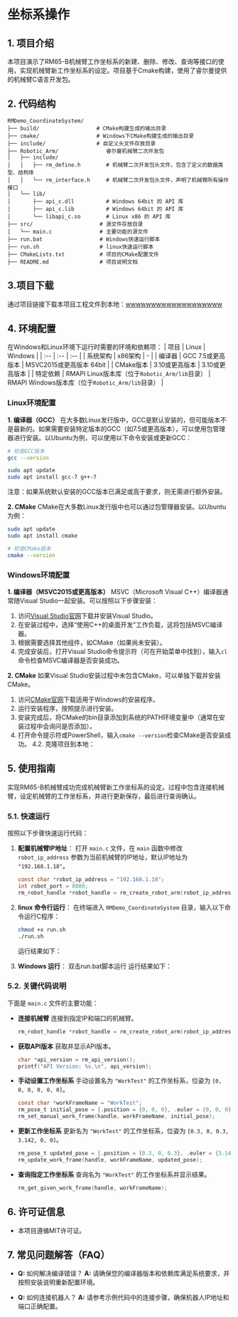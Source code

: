 # 坐标系操作

## **1. 项目介绍**

本项目演示了RM65-B机械臂工作坐标系的新建、删除、修改、查询等接口的使用，实现机械臂新工作坐标系的设定。项目基于Cmake构建，使用了睿尔曼提供的机械臂C语言开发包。

## **2. 代码结构**

```
RMDemo_CoordinateSystem/
├── build/                  # CMake构建生成的输出目录
├── cmake/                  # Windows下CMake构建生成的输出目录
├── include/                # 自定义头文件存放目录
├── Robotic_Arm/               睿尔曼机械臂二次开发包
│   ├── include/
│   │   ├── rm_define.h        # 机械臂二次开发包头文件，包含了定义的数据类型、结构体
│   │   └── rm_interface.h     # 机械臂二次开发包头文件，声明了机械臂所有操作接口
│   └── lib/
│       ├── api_c.dll          # Windows 64bit 的 API 库
│       ├── api_c.lib          # Windows 64bit 的 API 库
│       └── libapi_c.so        # Linux x86 的 API 库
├── src/                     # 源文件存放目录
│   └── main.c               # 主要功能的源文件
├── run.bat                  # Windows快速运行脚本
├── run.sh                   # linux快速运行脚本
├── CMakeLists.txt           # 项目的CMake配置文件
├── README.md                # 项目说明文档
```

## **3.项目下载**

通过项目链接下载本项目工程文件到本地：[wwwwwwwwwwwwwwwwwww]()

## 4. 环境配置

在Windows和Linux环境下运行时需要的环境和依赖项：
| 项目 | Linux | Windows |
| :-- | :-- | :-- |
| 系统架构 | x86架构 | - |
| 编译器 | GCC 7.5或更高版本 | MSVC2015或更高版本 64bit |
| CMake版本 | 3.10或更高版本 | 3.10或更高版本 |
| 特定依赖 | RMAPI Linux版本库（位于`Robotic_Arm/lib`目录） | RMAPI Windows版本库（位于`Robotic_Arm/lib`目录） |

### Linux环境配置

**1. 编译器（GCC）**
在大多数Linux发行版中，GCC是默认安装的，但可能版本不是最新的。如果需要安装特定版本的GCC（如7.5或更高版本），可以使用包管理器进行安装。以Ubuntu为例，可以使用以下命令安装或更新GCC：

```bash
# 检查GCC版本
gcc --version

sudo apt update
sudo apt install gcc-7 g++-7  
```

注意：如果系统默认安装的GCC版本已满足或高于要求，则无需进行额外安装。

**2. CMake**
CMake在大多数Linux发行版中也可以通过包管理器安装。以Ubuntu为例：

```bash
sudo apt update
sudo apt install cmake

# 检查CMake版本
cmake --version
```

### Windows环境配置

**1. 编译器（MSVC2015或更高版本）**
MSVC（Microsoft Visual C++）编译器通常随Visual Studio一起安装。可以按照以下步骤安装：

1. 访问[Visual Studio官网](https://visualstudio.microsoft.com/)下载并安装Visual Studio。
2. 在安装过程中，选择“使用C++的桌面开发”工作负载，这将包括MSVC编译器。
3. 根据需要选择其他组件，如CMake（如果尚未安装）。
4. 完成安装后，打开Visual Studio命令提示符（可在开始菜单中找到），输入`cl`命令检查MSVC编译器是否安装成功。

**2. CMake**
如果Visual Studio安装过程中未包含CMake，可以单独下载并安装CMake。

1. 访问[CMake官网](https://cmake.org/download/)下载适用于Windows的安装程序。
2. 运行安装程序，按照提示进行安装。
3. 安装完成后，将CMake的bin目录添加到系统的PATH环境变量中（通常在安装过程中会询问是否添加）。
4. 打开命令提示符或PowerShell，输入`cmake --version`检查CMake是否安装成功。
4.2. 克隆项目到本地：

## **5. 使用指南**

实现RM65-B机械臂成功完成机械臂新工作坐标系的设定。过程中包含连接机械臂，设定机械臂的工作坐标系，并进行更新保存，最后进行查询确认。

### **5.1. 快速运行**

按照以下步骤快速运行代码：

1. **配置机械臂IP地址**：
    打开 `main.c` 文件，在 `main` 函数中修改 `robot_ip_address` 参数为当前机械臂的IP地址，默认IP地址为 `"192.168.1.18"`。

    ```C
    const char *robot_ip_address = "192.168.1.18";
    int robot_port = 8080;
    rm_robot_handle *robot_handle = rm_create_robot_arm(robot_ip_address, robot_port);
    ```

2. **linux 命令行运行**：
    在终端进入 `RMDemo_CoordinateSystem` 目录，输入以下命令运行C程序： 
   
    ```bash
    chmod +x run.sh
    ./run.sh
    ```
    运行结果如下：

    
3. **Windows 运行**： 双击run.bat脚本运行
    运行结果如下：

### **5.2. 关键代码说明**

下面是 `main.c` 文件的主要功能：

- **连接机械臂**
    连接到指定IP和端口的机械臂。

    ```C
    rm_robot_handle *robot_handle = rm_create_robot_arm(robot_ip_address, robot_port);
    ```

- **获取API版本**
  获取并显示API版本。

    ```C
    char *api_version = rm_api_version();
    printf("API Version: %s.\n", api_version);
    ```

- **手动设置工作坐标系**
  手动设置名为 `"WorkTest"` 的工作坐标系，位姿为 `[0, 0, 0, 0, 0, 0]`。

    ```C
    const char *workFrameName = "WorkTest";
    rm_pose_t initial_pose = {.position = {0, 0, 0}, .euler = {0, 0, 0}};
    rm_set_manual_work_frame(handle, workFrameName, initial_pose);
    ```

- **更新工作坐标系**
  更新名为 `"WorkTest"` 的工作坐标系，位姿为 `[0.3, 0, 0.3, 3.142, 0, 0]`。

    ```C
    rm_pose_t updated_pose = {.position = {0.3, 0, 0.3}, .euler = {3.142, 0, 0}};
    rm_update_work_frame(handle, workFrameName, updated_pose);
    ```

- **查询指定工作坐标系**
  查询名为 `"WorkTest"` 的工作坐标系并显示结果。

    ```C
    rm_get_given_work_frame(handle, workFrameName);
    ```

## **6. 许可证信息**

- 本项目遵循MIT许可证。

## **7. 常见问题解答（FAQ）**

- **Q:** 如何解决编译错误？
  **A:** 请确保您的编译器版本和依赖库满足系统要求，并按照安装说明重新配置环境。

- **Q:** 如何连接机器人？
  **A:** 请参考示例代码中的连接步骤，确保机器人IP地址和端口正确配置。
